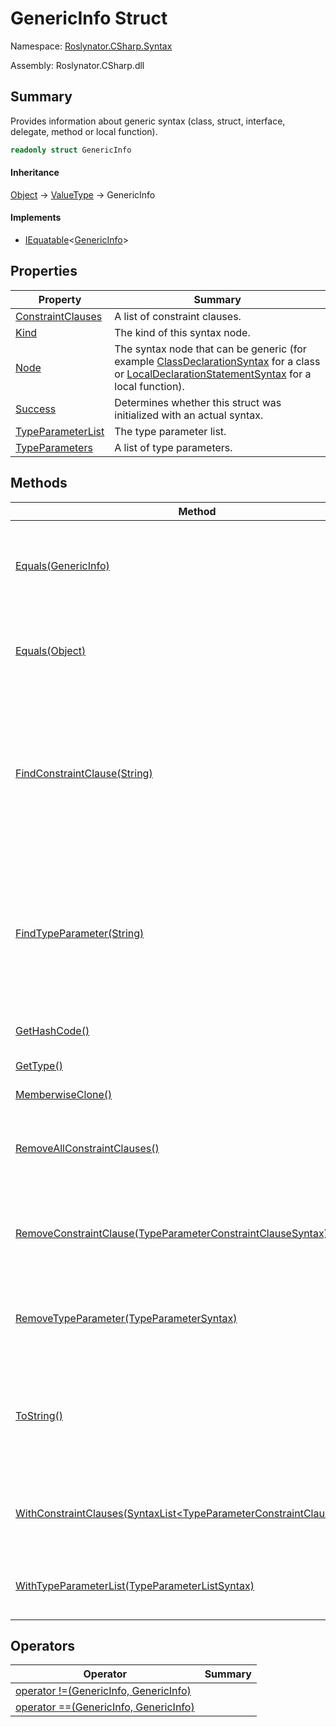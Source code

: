 # GenericInfo Struct

Namespace: [Roslynator.CSharp.Syntax](../README.md)

Assembly: Roslynator\.CSharp\.dll

## Summary

Provides information about generic syntax \(class, struct, interface, delegate, method or local function\)\.

```csharp
readonly struct GenericInfo
```

#### Inheritance

[Object](https://docs.microsoft.com/en-us/dotnet/api/system.object) &#x2192; [ValueType](https://docs.microsoft.com/en-us/dotnet/api/system.valuetype) &#x2192; GenericInfo

#### Implements

* [IEquatable](https://docs.microsoft.com/en-us/dotnet/api/system.iequatable-1)\<[GenericInfo](./README.md)>

## Properties

| Property | Summary |
| -------- | ------- |
| [ConstraintClauses](ConstraintClauses/README.md) | A list of constraint clauses\. |
| [Kind](Kind/README.md) | The kind of this syntax node\. |
| [Node](Node/README.md) | The syntax node that can be generic \(for example [ClassDeclarationSyntax](https://docs.microsoft.com/en-us/dotnet/api/microsoft.codeanalysis.csharp.syntax.classdeclarationsyntax) for a class or [LocalDeclarationStatementSyntax](https://docs.microsoft.com/en-us/dotnet/api/microsoft.codeanalysis.csharp.syntax.localdeclarationstatementsyntax) for a local function\)\. |
| [Success](Success/README.md) | Determines whether this struct was initialized with an actual syntax\. |
| [TypeParameterList](TypeParameterList/README.md) | The type parameter list\. |
| [TypeParameters](TypeParameters/README.md) | A list of type parameters\. |

## Methods

| Method | Summary |
| ------ | ------- |
| [Equals(GenericInfo)](Equals/README.md) | Determines whether this instance is equal to another object of the same type\. |
| [Equals(Object)](Equals/README.md) | Determines whether this instance and a specified object are equal\. |
| [FindConstraintClause(String)](FindConstraintClause/README.md) | Searches for a constraint clause with the specified type parameter name and returns the first occurrence within the constraint clauses\. |
| [FindTypeParameter(String)](FindTypeParameter/README.md) | Searches for a type parameter with the specified name and returns the first occurrence within the type parameters\. |
| [GetHashCode()](GetHashCode/README.md) | Returns the hash code for this instance\. |
| [GetType()](https://docs.microsoft.com/en-us/dotnet/api/system.object.gettype) |  \(Inherited from [Object](https://docs.microsoft.com/en-us/dotnet/api/system.object)\) |
| [MemberwiseClone()](https://docs.microsoft.com/en-us/dotnet/api/system.object.memberwiseclone) |  \(Inherited from [Object](https://docs.microsoft.com/en-us/dotnet/api/system.object)\) |
| [RemoveAllConstraintClauses()](RemoveAllConstraintClauses/README.md) | Creates a new [GenericInfo](./README.md) with all constraint clauses removed\. |
| [RemoveConstraintClause(TypeParameterConstraintClauseSyntax)](RemoveConstraintClause/README.md) | Creates a new [GenericInfo](./README.md) with the specified constraint clause removed\. |
| [RemoveTypeParameter(TypeParameterSyntax)](RemoveTypeParameter/README.md) | Creates a new [GenericInfo](./README.md) with the specified type parameter removed\. |
| [ToString()](ToString/README.md) | Returns the string representation of the underlying syntax, not including its leading and trailing trivia\. |
| [WithConstraintClauses(SyntaxList\<TypeParameterConstraintClauseSyntax>)](WithConstraintClauses/README.md) | Creates a new [GenericInfo](./README.md) with the constraint clauses updated\. |
| [WithTypeParameterList(TypeParameterListSyntax)](WithTypeParameterList/README.md) | Creates a new [GenericInfo](./README.md) with the type parameter list updated\. |

## Operators

| Operator | Summary |
| -------- | ------- |
| [operator !=(GenericInfo, GenericInfo)](op_Inequality/README.md) | |
| [operator ==(GenericInfo, GenericInfo)](op_Equality/README.md) | |

